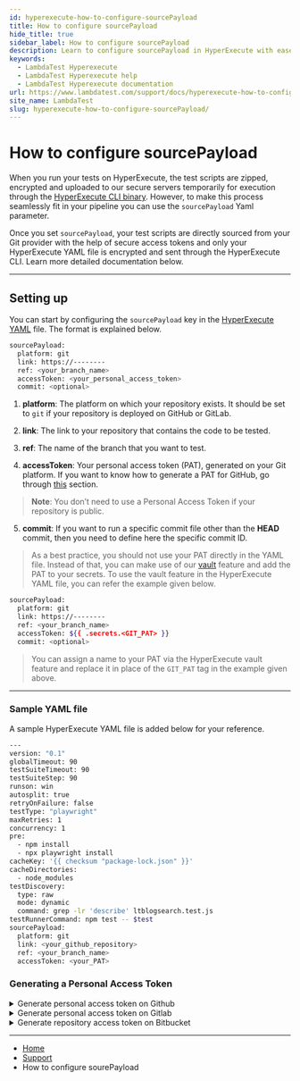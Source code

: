 ```yaml
---
id: hyperexecute-how-to-configure-sourcePayload
title: How to configure sourcePayload
hide_title: true
sidebar_label: How to configure sourcePayload
description: Learn to configure sourcePayload in HyperExecute with ease, allowing secure and direct sourcing of test scripts from your Git provider for seamless testing integration.
keywords:
  - LambdaTest Hyperexecute
  - LambdaTest Hyperexecute help
  - LambdaTest Hyperexecute documentation
url: https://www.lambdatest.com/support/docs/hyperexecute-how-to-configure-sourcePayload/
site_name: LambdaTest
slug: hyperexecute-how-to-configure-sourcePayload/
---
```


<script type="application/ld+json"
      dangerouslySetInnerHTML={{ __html: JSON.stringify({
       "@context": "https://schema.org",
        "@type": "BreadcrumbList",
        "itemListElement": [{
          "@type": "ListItem",
          "position": 1,
          "name": "Home",
          "item": "https://www.lambdatest.com"
        },{
          "@type": "ListItem",
          "position": 2,
          "name": "Support",
          "item": "https://www.lambdatest.com/support/docs/"
        },{
          "@type": "ListItem",
          "position": 3,
          "name": "HyperExecute Concepts",
          "item": "https://www.lambdatest.com/support/docs/hyperexecute-how-to-configure-sourcePayload/"
        }]
      })
    }}
></script>

# How to configure sourcePayload

When you run your tests on HyperExecute, the test scripts are zipped, encrypted and uploaded to our secure servers temporarily for execution through the [HyperExecute CLI binary](/support/docs/hyperexecute-cli-run-tests-on-hyperexecute-grid/). However, to make this process seamlessly fit in your pipeline you can use the `sourcePayload` Yaml parameter.

Once you set `sourcePayload`, your test scripts are directly sourced from your Git provider with the help of secure access tokens and only your HyperExecute YAML file is encrypted and sent through the HyperExecute CLI. Learn more detailed documentation below.

***

## Setting up

You can start by configuring the `sourcePayload` key in the [HyperExecute YAML](/support/docs/deep-dive-into-hyperexecute-yaml/) file. The format is explained below.

```bash
sourcePayload:
  platform: git
  link: https://--------
  ref: <your_branch_name>
  accessToken: <your_personal_access_token>
  commit: <optional>
```

1.  **platform**: The platform on which your repository exists. It should be set to `git` if your repository is deployed on GitHub or GitLab.
    
2.  **link**: The link to your repository that contains the code to be tested.
    
3.  **ref**: The name of the branch that you want to test.
    
4.  **accessToken**: Your personal access token (PAT), generated on your Git platform. If you want to know how to generate a PAT for GitHub, go through [this](#how-to-generate-a-personal-access-token-on-github) section.  

> **Note**: You don’t need to use a Personal Access Token if your repository is public. 

5. **commit**: If you want to run a specific commit file other than the **HEAD** commit, then you need to define here the specific commit ID.

> As a best practice, you should not use your PAT directly in the YAML file. Instead of that, you can make use of our [vault](/support/docs/deep-dive-into-hyperexecute-yaml/#12-vault) feature and add the PAT to your secrets. To use the vault feature in the HyperExecute YAML file, you can refer the example given below.

```bash
sourcePayload:
  platform: git
  link: https://--------
  ref: <your_branch_name>
  accessToken: ${{ .secrets.<GIT_PAT> }}
  commit: <optional>
```
> You can assign a name to your PAT via the HyperExecute vault feature and replace it in place of the `GIT_PAT` tag in the example given above. 
    
***

### Sample YAML file

A sample HyperExecute YAML file is added below for your reference.

```bash
---
version: "0.1"
globalTimeout: 90
testSuiteTimeout: 90
testSuiteStep: 90
runson: win
autosplit: true
retryOnFailure: false
testType: "playwright"
maxRetries: 1
concurrency: 1
pre:
  - npm install
  - npx playwright install
cacheKey: '{{ checksum "package-lock.json" }}'
cacheDirectories:
  - node_modules
testDiscovery:
  type: raw
  mode: dynamic
  command: grep -lr 'describe' ltblogsearch.test.js
testRunnerCommand: npm test -- $test
sourcePayload:
  platform: git
  link: <your_github_repository>
  ref: <your_branch_name>
  accessToken: <your_PAT>
```

### Generating a Personal Access Token

<details><summary>Generate personal access token on Github</summary>
   You can generate a **PAT** on **GitHub** by following the steps below.

***

1. Log in to your [GitHub](https://github.com/ "https://github.com/") account. You will be redirected to your homepage on GitHub.

    
2. Click on your profile on the top right-hand side corner of your page to access your **Settings**.
  <img loading="lazy" src={require('../assets/images/hyperexecute-git/1.png').default} alt="Image"  className="doc_img" width="1232" height="534" style={{ width:'800px', height:'auto'}}/>


3. Go to the bottom of the **Settings** page and click on **Developer settings**.
  <img loading="lazy" src={require('../assets/images/hyperexecute-git/2.png').default} alt="Image"  className="doc_img" width="1232" height="534" style={{ width:'800px', height:'auto'}}/>


4. Click on **Tokens (classic)** to generate your own Personal Access Token.
  <img loading="lazy" src={require('../assets/images/hyperexecute-git/3a.png').default} alt="Image"  className="doc_img" width="1232" height="534" style={{ width:'800px', height:'auto'}}/>


5. Click on **Generate new token** and select the **classic** or **fine-grained** version as per your choice.
  <img loading="lazy" src={require('../assets/images/hyperexecute-git/4a.png').default} alt="Image"  className="doc_img" width="1232" height="534" style={{ width:'800px', height:'auto'}}/>


6. Proceed to configuring the PAT and click on **Generate token** to create your Personal Access Token.  

  > **Note**: While configuring your PAT, ensure that the access is given for all keys under `repo`. Moreover, you will also have to give all the accesses for `read` keys.

  <img loading="lazy" src={require('../assets/images/hyperexecute-git/5.png').default} alt="Image"  className="doc_img" width="1232" height="534" style={{ width:'800px', height:'auto'}}/>


</details>

<details><summary>Generate personal access token on Gitlab</summary>

1. Navigate to [GitLab Settings](https://gitlab.com/-/profile/personal_access_tokens).
2. Enter **Token name** and add **Expiration date**.
3. **Select the scopes** for the token. Add `api`, `read_api`, `read_user`, `read_repository` access to the scope.
4. Click on **Create personal access token**.
5. **Copy and Save** your token securely.

<p align="center">
<img loading="lazy" src={require('../assets/images/tas/how-to-guides/gl-token.gif').default} alt="generating gitlab token" width="1340" height="617" className="doc_img"/>
</p>


</details>

<details><summary>Generate repository access token on Bitbucket</summary>

We need to follow the 2 steps mentioned below:
1. Need to create the access token for bitbucket repo
2. Need to use bitbucket URL and access token to run the job on HyperExecute

- Create access token for the repository 

Please refer to the following link for generating access tokens if your/your client’s repository is private. This access token will allow HyperExecute to directly fetch the test scripts/Provar tests from bitbucket whenever a Job is triggered.
https://support.atlassian.com/bitbucket-cloud/docs/create-a-repository-access-token/


- Add the token in Job trigger API payload

In order for HyperExecute to be able to fetch tests from **bitbucket**, **bitbucket-server**, or **github**, the token has to be added in the Job Trigger API. Example given below: 

```bash
---
sourcePayload:
  platform: git
  link: https://bitbucket.org/vikrantclouderrunner/junit-selenium-hyperexecute-sample.git,
  ref: main
  accessToken: ${{ .secrets.BITBUCKET_SERVER_REPO_CLONE_SECRET_KEY }}
  verifySSL: false
  gitProvider: bitbucket
```

> Note: Please make sure not to include username while adding the bitbucket repository URL here.


</details>

***

<nav aria-label="breadcrumbs">
  <ul className="breadcrumbs">
    <li className="breadcrumbs__item">
      <a className="breadcrumbs__link" target="_self" href="https://www.lambdatest.com">
        Home
      </a>
    </li>
    <li className="breadcrumbs__item">
      <a className="breadcrumbs__link" target="_self" href="https://www.lambdatest.com/support/docs/">
        Support
      </a>
    </li>
    <li className="breadcrumbs__item breadcrumbs__item--active">
      <span className="breadcrumbs__link">
        How to configure sourePayload
      </span>
    </li>
  </ul>
</nav>